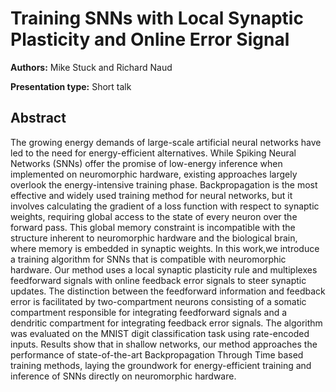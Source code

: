 # Training SNNs with Local Synaptic Plasticity and Online Error Signal

**Authors:** Mike Stuck and Richard Naud

**Presentation type:** Short talk

## Abstract

The growing energy demands of large-scale artificial neural networks have led to the need for energy-efficient alternatives. While Spiking Neural Networks (SNNs) offer the promise of low-energy inference when implemented on neuromorphic hardware, existing approaches largely overlook the energy-intensive training phase. Backpropagation is the most effective and widely used training method for neural networks, but it involves calculating the gradient of a loss function with respect to synaptic weights, requiring global access to the state of every neuron over the forward pass. This global memory constraint is incompatible with the structure inherent to neuromorphic hardware and the biological brain, where memory is embedded in synaptic weights.
In this work,we introduce a training algorithm for SNNs that is compatible with neuromorphic hardware. Our method uses a local synaptic plasticity rule and multiplexes feedforward signals with online feedback error signals to steer synaptic updates. The distinction between the feedforward information and feedback error is facilitated by two-compartment neurons consisting of a somatic compartment responsible for integrating feedforward signals and a dendritic compartment for integrating feedback error signals. The algorithm was evaluated on the MNIST digit classification task using rate-encoded inputs. Results show that in shallow networks, our method approaches the performance of state-of-the-art Backpropagation Through Time based training methods, laying the groundwork for energy-efficient training and inference of SNNs directly on neuromorphic hardware.
